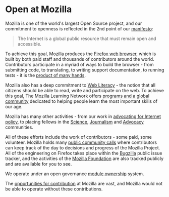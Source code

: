 # Open at Mozilla

Mozilla is one of the world's largest Open Source project, and our commitment to openness is reflected in the 2nd point of our [manifesto](https://www.mozilla.org/en-US/about/manifesto/):

>The Internet is a global public resource that must remain open and accessible.

To achieve this goal, Mozilla produces the [Firefox web browser](https://www.mozilla.org/firefox/), which is built by both paid staff and thousands of contributors around the world.  Contributors participate in a myriad of ways to build the browser - from submitting code, to translating, to writing support documentation, to running tests - it is the [product of many hands](https://www.mozilla.org/en-US/contribute/).

Mozilla also has a deep commitment to [Web Literacy](https://teach.mozilla.org/teach-like-mozilla/web-literacy/) - the notion that all citizens should be able to read, write and participate on the web.  To achieve this goal, The Mozilla Learning Network offers [programs and a global community](https://teach.mozilla.org/) dedicated to helping people learn the most important skills of our age.

Mozilla has many other activities - from our work in [advocating for Internet policy](https://advocacy.mozilla.org/), to placing fellows in the [Science](https://www.mozillascience.org/), [Journalism](https://opennews.org/) and [Advocacy](https://advocacy.mozilla.org/open-web-fellows/) communities.

All of these efforts include the work of contributors - some paid, some volunteer.  Mozilla holds many [public community calls](https://wiki.mozilla.org/WeeklyUpdates) where contributors can keep track of the day to decisions and progress of the Mozilla Project.  All of the engineering on Firefox takes place within the [Bugzilla](https://bugzilla.mozilla.org/) public issue tracker, and the activities of the [Mozilla Foundation](http://build.webmaker.org/) are also tracked publicly and are available for you to see.

We operate under an open governance [module ownership](https://www.mozilla.org/en-US/about/governance/policies/module-ownership/ ) system.

The [opportunities for contribution](https://www.mozilla.org/en-US/contribute/) at Mozilla are vast, and Mozilla would not be able to operate without these contributions.